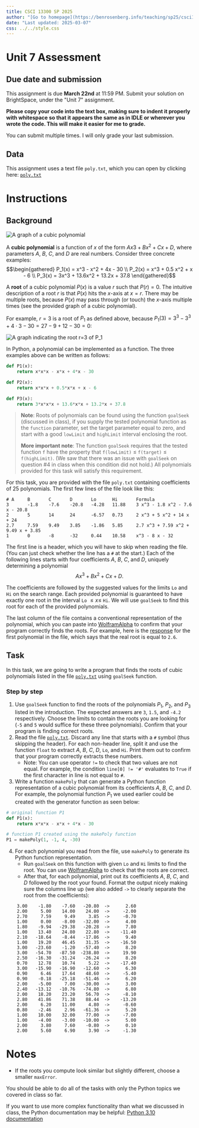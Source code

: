 ```yaml
---
title: CSCI 13300 SP 2025
author: "[Go to homepage](https://benrosenberg.info/teaching/sp25/csci13300.html)"
date: "Last updated: 2025-03-07"
css: ../../style.css
---
```


# Unit 7 Assessment

## Due date and submission

This assignment is due **March 22nd** at 11:59 PM. Submit your solution on BrightSpace, under the "Unit 7" assignment.

**Please copy your code into the text box, making sure to indent it properly with whitespace so that it appears the same as in IDLE or wherever you wrote the code. This will make it easier for me to grade.**

You can submit multiple times. I will only grade your last submission.

## Data

This assignment uses a text file `poly.txt`, which you can open by clicking here: [`poly.txt`](poly.txt)

# Instructions

## Background

![A graph of a cubic polynomial](cubic_polynomial.png)

A **cubic polynomial** is a function of $x$ of the form $Ax3 + Bx^2 + Cx + D$, where parameters $A$, $B$, $C$, and $D$ are real numbers. Consider three concrete examples:
$$\begin{gathered}
P_1(x) = x^3 - x^2 + 4x - 30 \\
P_2(x) = x^3 + 0.5 x^2 + x - 6 \\
P_3(x) = 3x^3 + 13.6x^2 + 13.2x + 37.8
\end{gathered}$$

A **root** of a cubic polynomial $P(x)$ is a value $r$ such that $P(r) = 0$. The intuitive description of a root $r$ is that $P(x)$ hits the $x$-axis at $x = r$. There may be multiple roots, because $P(x)$ may pass through (or touch) the $x$-axis multiple times (see the provided graph of a cubic polynomial).

For example, $r = 3$ is a root of $P_1$ as defined above, because $P_1(3) = 3^3 - 3^3 + 4 \cdot 3 - 30 = 27 - 9 + 12 - 30 = 0$:

![A graph indicating the root $r=3$ of $P_1$](cubic_polynomial_root.png)

In Python, a polynomial can be implemented as a function. The three examples above can be written as follows:

```python
def P1(x):
    return x*x*x - x*x + 4*x - 30

def P2(x):
    return x*x*x + 0.5*x*x + x - 6

def P3(x):
    return 3*x*x*x + 13.6*x*x + 13.2*x + 37.8
```

> **Note**: Roots of polynomials can be found using the function `goalSeek` (discussed in class), if you supply the tested polynomial function as the `function` parameter, set the target parameter equal to zero, and start with a good `lowLimit` and `highLimit` interval enclosing the root.
>
> **More important note**: The function `goalSeek` requires that the tested function `f` have the property that `f(lowLimit)` $\leq$ `f(target)` $\leq$ `f(highLimit)`. (We saw that there was an issue with `goalSeek` on question #4 in class when this condition did not hold.) All polynomials provided for this task will satisfy this requirement.

For this task, you are provided with the file `poly.txt` containing coefficients of 25 polynomials. The first few lines of the file look like this:

```plaintext
# A     B       C       D       Lo      Hi       Formula
3       -1.8    -7.6    -20.8   -4.28   11.88    3 x^3 - 1.8 x^2 - 7.6 x - 20.8
2       5       14      24      -6.57   0.73     2 x^3 + 5 x^2 + 14 x + 24
2.7     7.59    9.49    3.85    -1.86   5.85     2.7 x^3 + 7.59 x^2 + 9.49 x + 3.85
1       0       -8      -32     0.44    10.58    x^3 - 8 x - 32
```

The first line is a header, which you will have to skip when reading the file. (You can just check whether the line has a `#` at the start.) Each of the following lines starts with four coefficients $A$, $B$, $C$, and $D$, uniquely determining a polynomial $$Ax^3 + Bx^2 + Cx + D.$$

The coefficients are followed by the suggested values for the limits `Lo` and `Hi` on the search range. Each provided polynomial is guaranteed to have exactly one root in the interval `Lo` $\leq x \leq$ `Hi`. We will use `goalSeek` to find this root for each of the provided polynomials.

The last column of the file contains a conventional representation of the polynomial, which you can paste into [WolframAlpha](https://www.wolframalpha.com/) to confirm that your program correctly finds the roots. For example, here is the [response](https://www.wolframalpha.com/input/?i=3+x%5E3+-1.8+x%5E2-7.6+x-+20.8) for the first polynomial in the file, which says that the real root is equal to `2.6`.

## Task

In this task, we are going to write a program that finds the roots of cubic polynomials listed in the file [`poly.txt`](poly.txt) using `goalSeek` function.

### Step by step

1. Use `goalSeek` function to find the roots of the polynomials $P_1$, $P_2$, and $P_3$ listed in the introduction. The expected answers are `3`, `1.5`, and `-4.2` respectively. Choose the limits to contain the roots you are looking for (`-5` and `5` would suffice for these three polynomials). Confirm that your program is finding correct roots.
2. Read the file [`poly.txt`](poly.txt). Discard any line that starts with a `#` symbol (thus skipping the header). For each non-header line, split it and use the function `float` to extract $A$, $B$, $C$, $D$, `Lo`, and `Hi`. Print them out to confirm that your program correctly extracts these numbers.
   - Note: You can use operator `!=` to check that two values are not equal. For example, the condition `line[0] != '#'` evaluates to `True` if the first character in line is not equal to `#`.
3. Write a function `makePoly` that can generate a Python function representation of a cubic polynomial from its coefficients $A$, $B$, $C$, and $D$. For example, the polynomial function $P_1$ we used earlier could be created with the generator function as seen below:
```python
# original function P1
def P1(x):
    return x*x*x - x*x + 4*x - 30

# function P1 created using the makePoly function
P1 = makePoly(1, -1, 4, -30)
```
4. For each polynomial you read from the file, use `makePoly` to generate its Python function representation.
   - Run `goalSeek` on this function with given `Lo` and `Hi` limits to find the root. You can use [WolframAlpha](https://www.wolframalpha.com/) to check that the roots are correct.
   - After that, for each polynomial, print out its coefficients $A$, $B$, $C$, and $D$ followed by the root your found. Format the output nicely making sure the columns line up (we also added `->` to clearly separate the root from the coefficients):
```plaintext
    3.00    -1.80    -7.60   -20.80  ->      2.60
    2.00     5.00    14.00    24.00  ->     -2.00
    2.70     7.59     9.49     3.85  ->     -0.70
    1.00     0.00    -8.00   -32.00  ->      4.00
    1.80    -9.94   -29.38   -20.28  ->      7.80
    1.00    13.40    24.80    22.80  ->    -11.40
    2.10   -18.64    -8.44   -17.86  ->      9.40
    1.00    19.20    46.45    31.35  ->    -16.50
    3.00   -23.60    -1.20   -57.40  ->      8.20
    3.00   -54.70   -87.50  -238.80  ->     19.90
    2.50   -16.30   -31.24   -26.24  ->      8.20
    0.70    12.78    10.74     5.22  ->    -17.40
    3.00   -15.90   -16.90   -12.60  ->      6.30
    0.90     6.46    17.64    48.60  ->     -5.40
    0.90    -0.18   -25.18   -51.46  ->      6.20
    2.00    -5.00     7.00   -30.00  ->      3.00
    2.40   -13.12   -10.76   -74.80  ->      6.80
    2.00    18.20    23.20    56.70  ->     -8.10
    2.80    41.86    71.38    88.44  ->    -13.20
    2.00     6.20    11.00     4.80  ->     -0.60
    0.80    -2.46     2.96   -61.36  ->      5.20
    1.00    10.00    32.00    77.00  ->     -7.00
    1.00    -4.00    -3.00   -10.00  ->      5.00
    2.00     3.80     7.60    -0.80  ->      0.10
    2.00     5.60     6.90     3.90  ->     -1.30
```

# Notes

- If the roots you compute look similar but slightly different, choose a smaller `maxError`.

You should be able to do all of the tasks with only the Python topics we covered in class so far.

If you want to use more complex functionality than what we discussed in class, the Python documentation may be helpful: [Python 3.10 documentation](https://docs.python.org/3.10/)